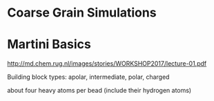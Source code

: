 # Coarse Grain Simulations





# Martini Basics

http://md.chem.rug.nl/images/stories/WORKSHOP2017/lecture-01.pdf



Building block types: apolar, intermediate, polar, charged

about four heavy atoms per bead (include their hydrogen atoms)












